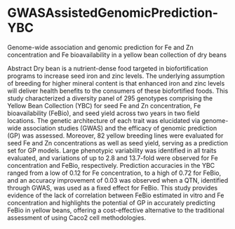 # GWASAssistedGenomicPrediction-YBC

Genome-wide association and genomic prediction for Fe and Zn concentration and Fe bioavailability in a yellow bean collection of dry beans

Abstract
Dry bean is a nutrient-dense food targeted in biofortification programs to increase seed iron and zinc levels. 
The underlying assumption of breeding for higher mineral content is that enhanced iron and zinc levels will 
deliver health benefits to the consumers of these biofortified foods. This study characterized a diversity 
panel of 295 genotypes comprising the Yellow Bean Collection (YBC) for seed Fe and Zn concentration, 
Fe bioavailability (FeBio), and seed yield across two years in two field locations. The genetic architecture 
of each trait was elucidated via genome-wide association studies (GWAS) and the efficacy of genomic prediction (GP) 
was assessed. Moreover, 82 yellow breeding lines were evaluated for seed Fe and Zn concentrations as well as seed yield, 
serving as a prediction set for GP models. Large phenotypic variability was identified in all traits evaluated, and variations 
of up to 2.8 and 13.7-fold were observed for Fe concentration and FeBio, respectively. Prediction accuracies in the YBC ranged 
from a low of 0.12 for Fe concentration, to a high of 0.72 for FeBio, and an accuracy improvement of 0.03 was observed when a QTN, 
identified through GWAS, was used as a fixed effect for FeBio. This study provides evidence of the lack of correlation between 
FeBio estimated in vitro and Fe concentration and highlights the potential of GP in accurately predicting FeBio in yellow beans, 
offering a cost-effective alternative to the traditional assessment of using Caco2 cell methodologies.

